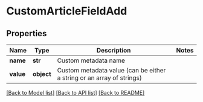 # CustomArticleFieldAdd

## Properties
Name | Type | Description | Notes
------------ | ------------- | ------------- | -------------
**name** | **str** | Custom  metadata name | 
**value** | **object** | Custom metadata value (can be either a string or an array of strings) | 

[[Back to Model list]](../README.md#documentation-for-models) [[Back to API list]](../README.md#documentation-for-api-endpoints) [[Back to README]](../README.md)


